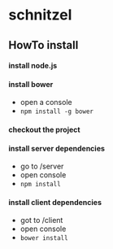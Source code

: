 # schnitzel

## HowTo install
#### install node.js
#### install bower
- open a console
- `npm install -g bower`

#### checkout the project
#### install server dependencies
- go to /server
- open  console
- `npm install`

#### install client dependencies
- got to /client
- open  console
- `bower install`
